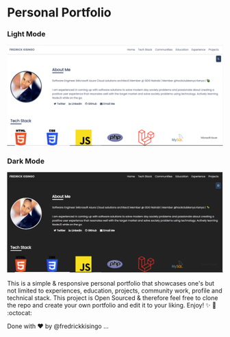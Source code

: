 # Personal Portfolio

### Light Mode
![Portfolio Screenshot-Light Mode](/assets/img/fredportfolio.png)

### Dark Mode
![Portfolio Screenshot-Dark Mode](/assets/img/fredrickdarkportfolio.png)

This is a simple & responsive personal portfolio that showcases one's but not limited to experiences, education, projects, community work, profile and technical stack. This project is Open Sourced & therefore feel free to clone the repo and create your own portfolio and edit it to your liking. Enjoy! :sparkles: :tada: :octocat:

Done with :heart: by @fredrickkisingo
...
